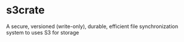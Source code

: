 s3crate
=======

A secure, versioned (write-only), durable, efficient file synchronization system to uses S3 for storage
